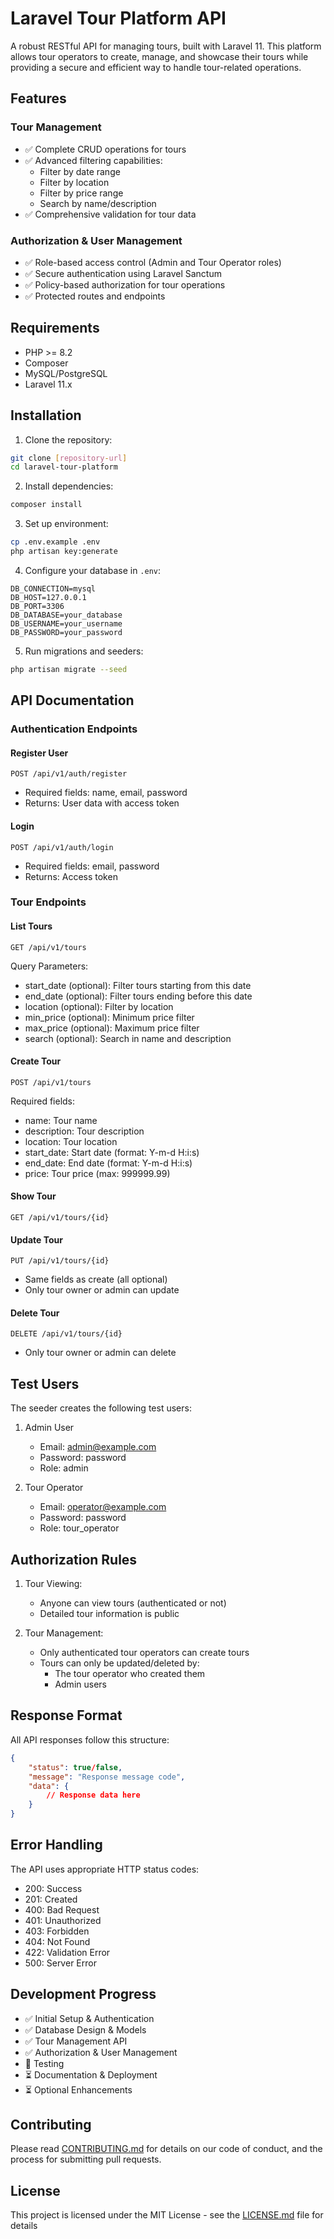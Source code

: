 # Laravel Tour Platform API

A robust RESTful API for managing tours, built with Laravel 11. This platform allows tour operators to create, manage, and showcase their tours while providing a secure and efficient way to handle tour-related operations.

## Features

### Tour Management
- ✅ Complete CRUD operations for tours
- ✅ Advanced filtering capabilities:
  - Filter by date range
  - Filter by location
  - Filter by price range
  - Search by name/description
- ✅ Comprehensive validation for tour data

### Authorization & User Management
- ✅ Role-based access control (Admin and Tour Operator roles)
- ✅ Secure authentication using Laravel Sanctum
- ✅ Policy-based authorization for tour operations
- ✅ Protected routes and endpoints

## Requirements

- PHP >= 8.2
- Composer
- MySQL/PostgreSQL
- Laravel 11.x

## Installation

1. Clone the repository:
```bash
git clone [repository-url]
cd laravel-tour-platform
```

2. Install dependencies:
```bash
composer install
```

3. Set up environment:
```bash
cp .env.example .env
php artisan key:generate
```

4. Configure your database in `.env`:
```env
DB_CONNECTION=mysql
DB_HOST=127.0.0.1
DB_PORT=3306
DB_DATABASE=your_database
DB_USERNAME=your_username
DB_PASSWORD=your_password
```

5. Run migrations and seeders:
```bash
php artisan migrate --seed
```

## API Documentation

### Authentication Endpoints

#### Register User
```http
POST /api/v1/auth/register
```
- Required fields: name, email, password
- Returns: User data with access token

#### Login
```http
POST /api/v1/auth/login
```
- Required fields: email, password
- Returns: Access token

### Tour Endpoints

#### List Tours
```http
GET /api/v1/tours
```
Query Parameters:
- start_date (optional): Filter tours starting from this date
- end_date (optional): Filter tours ending before this date
- location (optional): Filter by location
- min_price (optional): Minimum price filter
- max_price (optional): Maximum price filter
- search (optional): Search in name and description

#### Create Tour
```http
POST /api/v1/tours
```
Required fields:
- name: Tour name
- description: Tour description
- location: Tour location
- start_date: Start date (format: Y-m-d H:i:s)
- end_date: End date (format: Y-m-d H:i:s)
- price: Tour price (max: 999999.99)

#### Show Tour
```http
GET /api/v1/tours/{id}
```

#### Update Tour
```http
PUT /api/v1/tours/{id}
```
- Same fields as create (all optional)
- Only tour owner or admin can update

#### Delete Tour
```http
DELETE /api/v1/tours/{id}
```
- Only tour owner or admin can delete

## Test Users

The seeder creates the following test users:

1. Admin User
   - Email: admin@example.com
   - Password: password
   - Role: admin

2. Tour Operator
   - Email: operator@example.com
   - Password: password
   - Role: tour_operator

## Authorization Rules

1. Tour Viewing:
   - Anyone can view tours (authenticated or not)
   - Detailed tour information is public

2. Tour Management:
   - Only authenticated tour operators can create tours
   - Tours can only be updated/deleted by:
     - The tour operator who created them
     - Admin users

## Response Format

All API responses follow this structure:
```json
{
    "status": true/false,
    "message": "Response message code",
    "data": {
        // Response data here
    }
}
```

## Error Handling

The API uses appropriate HTTP status codes:
- 200: Success
- 201: Created
- 400: Bad Request
- 401: Unauthorized
- 403: Forbidden
- 404: Not Found
- 422: Validation Error
- 500: Server Error

## Development Progress

- ✅ Initial Setup & Authentication
- ✅ Database Design & Models
- ✅ Tour Management API
- ✅ Authorization & User Management
- 🔄 Testing
- ⏳ Documentation & Deployment
- ⏳ Optional Enhancements

## Contributing

Please read [CONTRIBUTING.md](CONTRIBUTING.md) for details on our code of conduct, and the process for submitting pull requests.

## License

This project is licensed under the MIT License - see the [LICENSE.md](LICENSE.md) file for details
